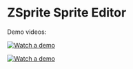 # ZSprite Sprite Editor

Demo videos:

[![Watch a demo](https://img.youtube.com/vi/o4uoW57h2gY/hqdefault.jpg)](https://www.youtube.com/watch?v=o4uoW57h2gY)

[![Watch a demo](https://img.youtube.com/vi/p9x3kpFxbC4/hqdefault.jpg)](https://www.youtube.com/watch?v=p9x3kpFxbC4)
